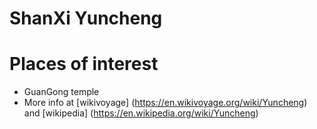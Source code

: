 # ShanXi Yuncheng


# Places of interest
 - GuanGong temple
 - More info at 
   [wikivoyage]
   (https://en.wikivoyage.org/wiki/Yuncheng) and [wikipedia]
   (https://en.wikipedia.org/wiki/Yuncheng)


